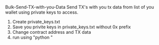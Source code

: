 Bulk-Send-TX-with-you-Data
Send TX's with you tx data from list of you wallet using private keys to access.

1. Create private_keys.txt
2. Save you privite keys in private_keys.txt without 0x prefix
3. Change contract address and TX data
4. run using "python "
